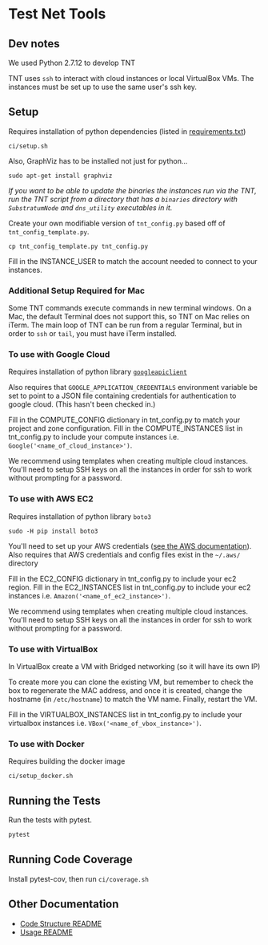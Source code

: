 # Test Net Tools

## Dev notes
We used Python 2.7.12 to develop TNT

TNT uses `ssh` to interact with cloud instances or local VirtualBox VMs.
The instances must be set up to use the same user's ssh key.

## Setup
Requires installation of python dependencies (listed in [requirements.txt](requirements.txt))

```
ci/setup.sh
```

Also, GraphViz has to be installed not just for python...
```
sudo apt-get install graphviz
```

_If you want to be able to update the binaries the instances run via the TNT,_
_run the TNT script from a directory that has a `binaries` directory with `SubstratumNode` and `dns_utility` executables_
_in it._

Create your own modifiable version of `tnt_config.py` based off of `tnt_config_template.py`.
```
cp tnt_config_template.py tnt_config.py
```

Fill in the INSTANCE_USER to match the account needed to connect to your instances.

### **Additional Setup Required for Mac**
Some TNT commands execute commands in new terminal windows.
On a Mac, the default Terminal does not support this, so TNT on Mac relies on iTerm.
The main loop of TNT can be run from a regular Terminal, but in order to `ssh` or `tail`, you must have iTerm installed.

### To use with Google Cloud
Requires installation of python library [`googleapiclient`](https://cloud.google.com/compute/docs/tutorials/python-guide)

Also requires that `GOOGLE_APPLICATION_CREDENTIALS` environment variable be set to point to a JSON file containing credentials for authentication to google cloud.
(This hasn't been checked in.)

Fill in the COMPUTE_CONFIG dictionary in tnt_config.py to match your project and zone configuration.
Fill in the COMPUTE_INSTANCES list in tnt_config.py to include your compute instances i.e. `Google('<name_of_cloud_instance>')`.

We recommend using templates when creating multiple cloud instances. You'll need to setup SSH keys on all the instances
in order for ssh to work without prompting for a password.

### To use with AWS EC2
Requires installation of python library `boto3`

```
sudo -H pip install boto3
```

You'll need to set up your AWS credentials
([see the AWS documentation](https://docs.aws.amazon.com/general/latest/gr/aws-security-credentials.html)).
Also requires that AWS credentials and config files exist in the `~/.aws/` directory

Fill in the EC2_CONFIG dictionary in tnt_config.py to include your ec2 region.
Fill in the EC2_INSTANCES list in tnt_config.py to include your ec2 instances i.e. `Amazon('<name_of_ec2_instance>')`.

We recommend using templates when creating multiple cloud instances. You'll need to setup SSH keys on all the instances
in order for ssh to work without prompting for a password.

### To use with VirtualBox
In VirtualBox create a VM with Bridged networking (so it will have its own IP)

To create more you can clone the existing VM, but remember to check the box to regenerate the MAC address,
and once it is created, change the hostname (in `/etc/hostname`) to match the VM name. Finally, restart the VM.

Fill in the VIRTUALBOX_INSTANCES list in tnt_config.py to include your virtualbox instances i.e. `VBox('<name_of_vbox_instance>')`.

### To use with Docker

Requires building the docker image

```
ci/setup_docker.sh
```

## Running the Tests
Run the tests with pytest.
```bash
pytest
```

## Running Code Coverage
Install pytest-cov, then run `ci/coverage.sh`

## Other Documentation
- [Code Structure README](CODE_STRUCTURE.md)
- [Usage README](USAGE.md)
